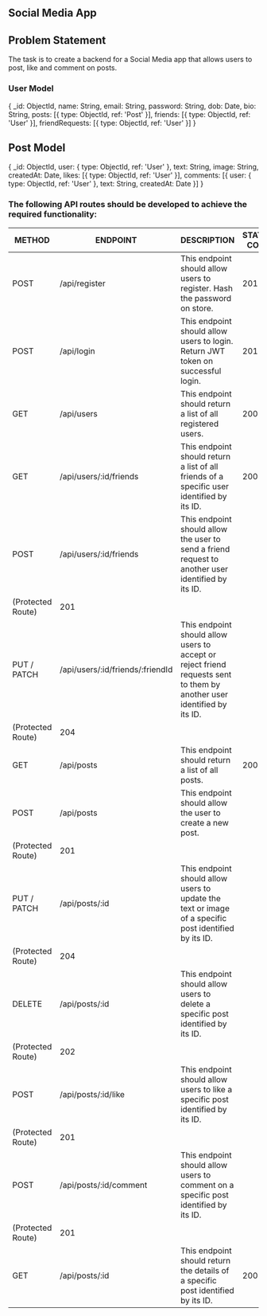 ## Social Media App

## Problem Statement
The task is to create a backend for a Social Media app that allows users to post, like and comment on posts.

### User Model
{
  _id: ObjectId,
  name: String,
  email: String,
  password: String,
  dob: Date,
  bio: String,
  posts: [{ type: ObjectId, ref: 'Post' }],
  friends: [{ type: ObjectId, ref: 'User' }],
  friendRequests: [{ type: ObjectId, ref: 'User' }]
}

## Post Model
 {
  _id: ObjectId,
  user: { type: ObjectId, ref: 'User' },
  text: String,
  image: String,
  createdAt: Date,
  likes: [{ type: ObjectId, ref: 'User' }],
  comments: [{
    user: { type: ObjectId, ref: 'User' },
    text: String,
    createdAt: Date
  }]
}

### The following API routes should be developed to achieve the required functionality:

| METHOD | ENDPOINT | DESCRIPTION | STATUS CODE |
| --- | --- | --- | --- |
| POST | /api/register | This endpoint should allow users to register. Hash the password on store. | 201 |
| POST | /api/login | This endpoint should allow users to login. Return JWT token on successful login. | 201 |
| GET | /api/users | This endpoint should return a list of all registered users.  | 200 |
| GET | /api/users/:id/friends | This endpoint should return a list of all friends of a specific user identified by its ID. | 200 |
| POST | /api/users/:id/friends | This endpoint should allow the user to send a friend request to another user identified by its ID.
(Protected Route) | 201 |
| PUT / PATCH | /api/users/:id/friends/:friendId | This endpoint should allow users to accept or reject friend requests sent to them by another user identified by its ID.
(Protected Route) | 204 |
| GET | /api/posts | This endpoint should return a list of all posts. | 200 |
| POST | /api/posts | This endpoint should allow the user to create a new post.
(Protected Route) | 201 |
| PUT / PATCH | /api/posts/:id | This endpoint should allow users to update the text or image of a specific post identified by its ID.
(Protected Route) | 204 |
| DELETE | /api/posts/:id | This endpoint should allow users to delete a specific post identified by its ID.
(Protected Route) | 202 |
| POST | /api/posts/:id/like | This endpoint should allow users to like a specific post identified by its ID.
(Protected Route) | 201 |
| POST | /api/posts/:id/comment | This endpoint should allow users to comment on a specific post identified by its ID.
(Protected Route) | 201 |
| GET | /api/posts/:id | This endpoint should return the details of a specific post identified by its ID. | 200 |